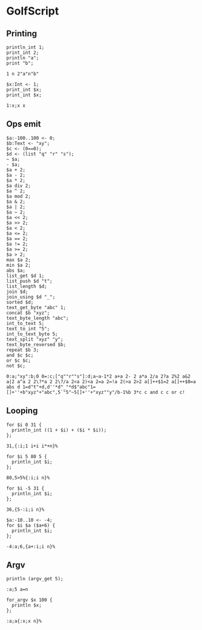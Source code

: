 # GolfScript

## Printing

```polygolf
println_int 1;
print_int 2;
println "a";
print "b";
```

```golfscript nogolf
1 n 2"a"n"b"
```

```polygolf
$x:Int <- 1;
print_int $x;
print_int $x;
```

```golfscript nogolf
1:x;x x
```

## Ops emit

```polygolf
$a:-100..100 <- 0;
$b:Text <- "xy";
$c <- (0==0);
$d <- (list "q" "r" "s");
~ $a;
- $a;
$a + 2;
$a - 2;
$a * 2;
$a div 2;
$a ^ 2;
$a mod 2;
$a & 2;
$a | 2;
$a ~ 2;
$a << 2;
$a >> 2;
$a < 2;
$a <= 2;
$a == 2;
$a != 2;
$a >= 2;
$a > 2;
max $a 2;
min $a 2;
abs $a;
list_get $d 1;
list_push $d "t";
list_length $d;
join $d;
join_using $d "_";
sorted $d;
text_get_byte "abc" 1;
concat $b "xyz";
text_byte_length "abc";
int_to_text 5;
text_to_int "5";
int_to_text_byte 5;
text_split "xyz" "y";
text_byte_reversed $b;
repeat $b 3;
and $c $c;
or $c $c;
not $c;
```

```golfscript nogolf
0:a;"xy":b;0 0=:c;["q""r""s"]:d;a~a-1*2 a+a 2- 2 a*a 2/a 2?a 2%2 a&2 a|2 a^a 2 2\?*a 2 2\?/a 2<a 2)<a 2=a 2=!a 2(>a 2>2 a[]++$1=2 a[]++$0=a abs d 1=d"t"+d,d''*d"_"*d$"abc"1=[]+''+b"xyz"+"abc",5`"5"~5[]+''+"xyz""y"/b-1%b 3*c c and c c or c!
```

## Looping

```polygolf
for $i 0 31 {
  println_int ((1 + $i) + ($i * $i));
};
```

```golfscript bytes
31,{:i;1 i+i i*+n}%
```

```polygolf
for $i 5 80 5 {
  println_int $i;
};
```

```golfscript nogolf
80,5>5%{:i;i n}%
```

```polygolf
for $i -5 31 {
  println_int $i;
};
```

```golfscript nogolf
36,{5-:i;i n}%
```

```polygolf
$a:-10..10 <- -4;
for $i $a ($a+6) {
  println_int $i;
};
```

```golfscript nogolf
-4:a;6,{a+:i;i n}%
```

## Argv

```polygolf
println (argv_get 5);
```

```golfscript nogolf
:a;5 a=n
```

```polygolf
for_argv $x 100 {
  println $x;
};
```

```golfscript nogolf
:a;a{:x;x n}%
```
